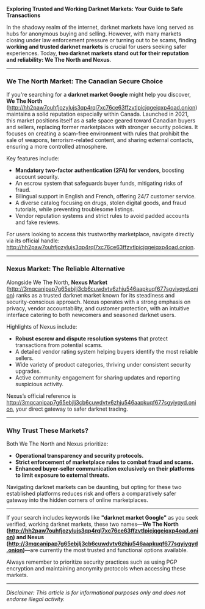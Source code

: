 **Exploring Trusted and Working Darknet Markets: Your Guide to Safe Transactions**

In the shadowy realm of the internet, darknet markets have long served as hubs for anonymous buying and selling. However, with many markets closing under law enforcement pressure or turning out to be scams, finding **working and trusted darknet markets** is crucial for users seeking safer experiences. Today, **two darknet markets stand out for their reputation and reliability: We The North and Nexus**.

---

### We The North Market: The Canadian Secure Choice

If you're searching for a **darknet market Google** might help you discover, **We The North** (http://hh2paw7ouhfjozylujs3qp4rql7xc76ce63ffzvtlpicjqgeiqxp4oad.onion) maintains a solid reputation especially within Canada. Launched in 2021, this market positions itself as a safe space geared toward Canadian buyers and sellers, replacing former marketplaces with stronger security policies. It focuses on creating a scam-free environment with rules that prohibit the sale of weapons, terrorism-related content, and sharing external contacts, ensuring a more controlled atmosphere.

Key features include:

- **Mandatory two-factor authentication (2FA) for vendors**, boosting account security.  
- An escrow system that safeguards buyer funds, mitigating risks of fraud.  
- Bilingual support in English and French, offering 24/7 customer service.  
- A diverse catalog focusing on drugs, stolen digital goods, and fraud tutorials, while preventing troublesome listings.  
- Vendor reputation systems and strict rules to avoid padded accounts and fake reviews.

For users looking to access this trustworthy marketplace, navigate directly via its official handle: http://hh2paw7ouhfjozylujs3qp4rql7xc76ce63ffzvtlpicjqgeiqxp4oad.onion.

---

### Nexus Market: The Reliable Alternative

Alongside We The North, **Nexus Market** (http://3mqcanipap7g65ebjlj3cb6cuwdvtv6zhju546aapkuqf677sgyiyqyd.onion) ranks as a trusted darknet market known for its steadiness and security-conscious approach. Nexus operates with a strong emphasis on privacy, vendor accountability, and customer protection, with an intuitive interface catering to both newcomers and seasoned darknet users.

Highlights of Nexus include:

- **Robust escrow and dispute resolution systems** that protect transactions from potential scams.  
- A detailed vendor rating system helping buyers identify the most reliable sellers.  
- Wide variety of product categories, thriving under consistent security upgrades.  
- Active community engagement for sharing updates and reporting suspicious activity.

Nexus’s official reference is http://3mqcanipap7g65ebjlj3cb6cuwdvtv6zhju546aapkuqf677sgyiyqyd.onion, your direct gateway to safer darknet trading.

---

### Why Trust These Markets?

Both We The North and Nexus prioritize:

- **Operational transparency and security protocols.**  
- **Strict enforcement of marketplace rules to combat fraud and scams.**  
- **Enhanced buyer-seller communication exclusively on their platforms to limit exposure to external threats.**

Navigating darknet markets can be daunting, but opting for these two established platforms reduces risk and offers a comparatively safer gateway into the hidden corners of online marketplaces.

---

If your search includes keywords like **"darknet market Google"** as you seek verified, working darknet markets, these two names—**We The North (http://hh2paw7ouhfjozylujs3qp4rql7xc76ce63ffzvtlpicjqgeiqxp4oad.onion) and Nexus (http://3mqcanipap7g65ebjlj3cb6cuwdvtv6zhju546aapkuqf677sgyiyqyd.onion)**—are currently the most trusted and functional options available.

Always remember to prioritize security practices such as using PGP encryption and maintaining anonymity protocols when accessing these markets.

---

*Disclaimer: This article is for informational purposes only and does not endorse illegal activity.*